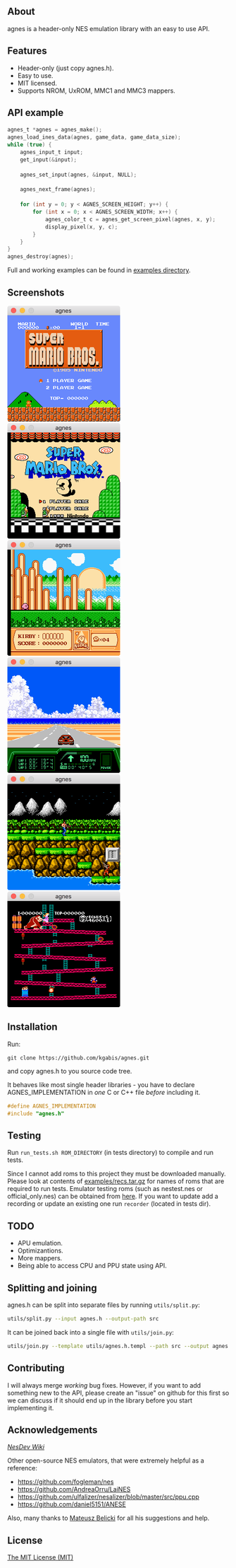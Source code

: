 ## About
agnes is a header-only NES emulation library with an easy to use API.

## Features
* Header-only (just copy agnes.h).
* Easy to use.
* MIT licensed.
* Supports NROM, UxROM, MMC1 and MMC3 mappers.

## API example
```c
agnes_t *agnes = agnes_make();
agnes_load_ines_data(agnes, game_data, game_data_size);
while (true) {
    agnes_input_t input;
    get_input(&input);

    agnes_set_input(agnes, &input, NULL);

    agnes_next_frame(agnes);

    for (int y = 0; y < AGNES_SCREEN_HEIGHT; y++) {
        for (int x = 0; x < AGNES_SCREEN_WIDTH; x++) {
            agnes_color_t c = agnes_get_screen_pixel(agnes, x, y);
            display_pixel(x, y, c);
        }
    }
}
agnes_destroy(agnes);
```

Full and working examples can be found in [examples directory](http://github.com/kgabis/agnes/tree/master/examples).

## Screenshots
<p float="left">
    <img src="screens/smb.png" alt="Super Mario Bros" width="256"/>
    <img src="screens/smb3.png" alt="Super Mario Bros 3" width="256"/>
    <img src="screens/kirby.png" alt="Kirby's Adventure" width="256"/>
    <img src="screens/radracer2.png" alt="Rad Racer II" width="256"/> 
    <img src="screens/contra.png" alt="Contra" width="256"/> 
    <img src="screens/dk.png" alt="Donkey Kong" width="256"/> 
</p>

## Installation
Run:
```
git clone https://github.com/kgabis/agnes.git
```
and copy agnes.h to you source code tree.

It behaves like most single header libraries - you have to declare AGNES_IMPLEMENTATION in *one* C or C++ file *before* including it.

```c
#define AGNES_IMPLEMENTATION
#include "agnes.h"
```

## Testing
Run ```run_tests.sh ROM_DIRECTORY``` (in tests directory) to compile and run tests.

Since I cannot add roms to this project they must be downloaded manually. Please look at contents of [examples/recs.tar.gz](http://github.com/kgabis/agnes/tree/master/examples/recs.tar.gz) for names of roms that are required to run tests. Emulator testing roms (such as nestest.nes or official_only.nes) can be obtained from [here](https://wiki.nesdev.com/w/index.php/Emulator_tests). If you want to update add a recording or update an existing one run ```recorder``` (located in tests dir).

## TODO
* APU emulation.
* Optimizantions.
* More mappers.
* Being able to access CPU and PPU state using API.

## Splitting and joining
agnes.h can be split into separate files by running ```utils/split.py```:
```bash
utils/split.py --input agnes.h --output-path src
```

It can be joined back into a single file with ```utils/join.py```:
```bash
utils/join.py --template utils/agnes.h.templ --path src --output agnes.h --VERSION 0.1.0
```

## Contributing
I will always merge *working* bug fixes. However, if you want to add something new to the API, please create an "issue" on github for this first so we can discuss if it should end up in the library before you start implementing it.  

## Acknowledgements
*[NesDev Wiki](http://wiki.nesdev.com/w/index.php/Nesdev_Wiki)*

Other open-source NES emulators, that were extremely helpful as a reference:
* https://github.com/fogleman/nes
* https://github.com/AndreaOrru/LaiNES
* https://github.com/ulfalizer/nesalizer/blob/master/src/ppu.cpp
* https://github.com/daniel5151/ANESE

Also, many thanks to [Mateusz Belicki](https://github.com/mbelicki/) for all his suggestions and help.  

## License
[The MIT License (MIT)](http://opensource.org/licenses/mit-license.php)
